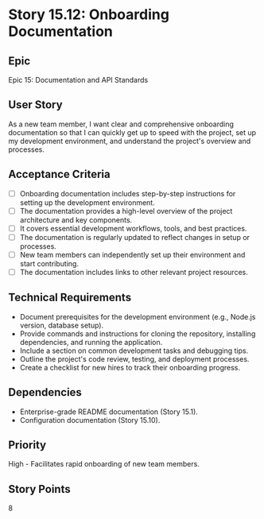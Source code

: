 # Story 15.12: Onboarding Documentation

## Epic

Epic 15: Documentation and API Standards

## User Story

As a new team member, I want clear and comprehensive onboarding documentation so that I can quickly get up to speed with the project, set up my development environment, and understand the project's overview and processes.

## Acceptance Criteria

- [ ] Onboarding documentation includes step-by-step instructions for setting up the development environment.
- [ ] The documentation provides a high-level overview of the project architecture and key components.
- [ ] It covers essential development workflows, tools, and best practices.
- [ ] The documentation is regularly updated to reflect changes in setup or processes.
- [ ] New team members can independently set up their environment and start contributing.
- [ ] The documentation includes links to other relevant project resources.

## Technical Requirements

- Document prerequisites for the development environment (e.g., Node.js version, database setup).
- Provide commands and instructions for cloning the repository, installing dependencies, and running the application.
- Include a section on common development tasks and debugging tips.
- Outline the project's code review, testing, and deployment processes.
- Create a checklist for new hires to track their onboarding progress.

## Dependencies

- Enterprise-grade README documentation (Story 15.1).
- Configuration documentation (Story 15.10).

## Priority

High - Facilitates rapid onboarding of new team members.

## Story Points

8
